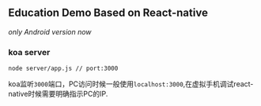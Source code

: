 ## Education Demo Based on React-native
*only Android version now* 

### koa server
```
node server/app.js // port:3000
```
koa监听`3000`端口，PC访问时候一般使用`localhost:3000`,在虚拟手机调试react-native时候需要明确指示PC的IP.